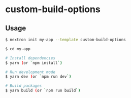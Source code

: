 # custom-build-options

## Usage

```bash
$ nextron init my-app --template custom-build-options

$ cd my-app

# Install dependencies
$ yarn (or `npm install`)

# Run development mode
$ yarn dev (or `npm run dev`)

# Build packages
$ yarn build (or `npm run build`)
```
